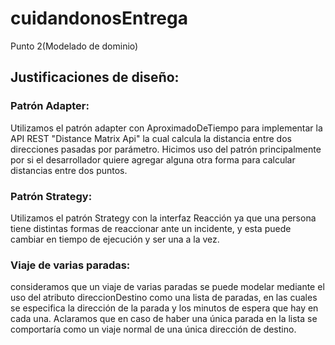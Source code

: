 # cuidandonosEntrega
Punto 2(Modelado de dominio)
## Justificaciones de diseño:
### Patrón Adapter: 
Utilizamos el patrón adapter con AproximadoDeTiempo para implementar la API REST "Distance Matrix Api" la cual calcula la distancia entre dos direcciones pasadas por parámetro. Hicimos uso del patrón principalmente por si el desarrollador quiere agregar alguna otra forma para calcular distancias entre dos puntos.
### Patrón Strategy: 
Utilizamos el patrón Strategy con la interfaz Reacción ya que una persona tiene distintas formas de reaccionar ante un incidente, y esta puede cambiar en tiempo de ejecución y ser una a la vez.
### Viaje de varias paradas: 
consideramos que un viaje de varias paradas se puede modelar mediante el uso del atributo direccionDestino como una lista de paradas, en las cuales se especifica la dirección de la parada y los minutos de espera que hay en cada una. Aclaramos que en caso de haber una única parada en la lista se comportaría como un viaje normal de una única dirección de destino.
